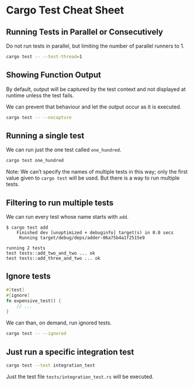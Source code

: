 Cargo Test Cheat Sheet
===

## Running Tests in Parallel or Consecutively

Do not run tests in parallel, but limiting the number of parallel runners to 1.

```bash
cargo test -- --test-thread=1
```

## Showing Function Output

By default, output will be captured by the test context and not displayed
at runtime unless the test fails.

We can prevent that behaviour and let the output occur as it is executed.

```bash
cargo test -- --nocapture
```

## Running a single test

We can run just the one test called `one_hundred`.

```bash
cargo test one_hundred
```
Note: We can’t specify the names of multiple tests in
this way; only the first value given to `cargo test` will
be used. But there is a way to run multiple tests.

## Filtering to run multiple tests

We can run every test whose name starts with `add`.

```
$ cargo test add
    Finished dev [unoptimized + debuginfo] target(s) in 0.0 secs
     Running target/debug/deps/adder-06a75b4a1f2515e9

running 2 tests
test tests::add_two_and_two ... ok
test tests::add_three_and_two ... ok
```

## Ignore tests

```rust
#[test]
#[ignore]
fn expensive_test() {
    // ...
}
```

We can than, on demand, run ignored tests.

```bash
cargo test -- --ignored
```

## Just run a specific integration test

```bash
cargo test --test integration_test
```

Just the test file `tests/integration_test.rs` will be executed.

